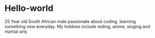 # Hello-world
25 Year old South African male passionate about coding. learning something new everyday. My hobbies include reding, anime, singing and martial arts
